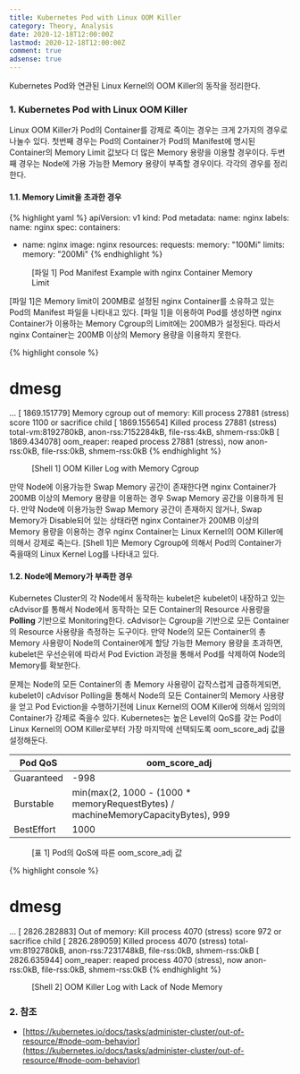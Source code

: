 ```yaml
---
title: Kubernetes Pod with Linux OOM Killer
category: Theory, Analysis
date: 2020-12-18T12:00:00Z
lastmod: 2020-12-18T12:00:00Z
comment: true
adsense: true
---
```


Kubernetes Pod와 연관된 Linux Kernel의 OOM Killer의 동작을 정리한다.

### 1. Kubernetes Pod with Linux OOM Killer

Linux OOM Killer가 Pod의 Container를 강제로 죽이는 경우는 크게 2가지의 경우로 나눌수 있다. 첫번째 경우는 Pod의 Container가 Pod의 Manifest에 명시된 Container의 Memory Limit 값보다 더 많은 Memory 용량을 이용할 경우이다. 두번째 경우는 Node에 가용 가능한 Memory 용량이 부족할 경우이다. 각각의 경우를 정리한다.

#### 1.1. Memory Limit을 초과한 경우

{% highlight yaml %}
apiVersion: v1
kind: Pod
metadata:
  name: nginx
  labels:
    name: nginx
spec:
  containers:
  - name: nginx
    image: nginx
    resources:
      requests:
        memory: "100Mi"
      limits:
        memory: "200Mi"
{% endhighlight %}
<figure>
<figcaption class="caption">[파일 1] Pod Manifest Example with nginx Container Memory Limit</figcaption>
</figure>

[파일 1]은 Memory limit이 200MB로 설정된 nginx Container를 소유하고 있는 Pod의 Manifest 파일을 나타내고 있다. [파일 1]을 이용하여 Pod를 생성하면 nginx Container가 이용하는 Memory Cgroup의 Limit에는 200MB가 설정된다. 따라서 nginx Container는 200MB 이상의 Memory 용량을 이용하지 못한다.

{% highlight console %}
# dmesg
...
[ 1869.151779] Memory cgroup out of memory: Kill process 27881 (stress) score 1100 or sacrifice child
[ 1869.155654] Killed process 27881 (stress) total-vm:8192780kB, anon-rss:7152284kB, file-rss:4kB, shmem-rss:0kB
[ 1869.434078] oom_reaper: reaped process 27881 (stress), now anon-rss:0kB, file-rss:0kB, shmem-rss:0kB
{% endhighlight %}
<figure>
<figcaption class="caption">[Shell 1] OOM Killer Log with Memory Cgroup</figcaption>
</figure>

만약 Node에 이용가능한 Swap Memory 공간이 존재한다면 nginx Container가 200MB 이상의 Memory 용량을 이용하는 경우 Swap Memory 공간을 이용하게 된다. 만약 Node에 이용가능한 Swap Memory 공간이 존재하지 않거나, Swap Memory가 Disable되어 있는 상태라면 nginx Container가 200MB 이상의 Memory 용량을 이용하는 경우 nginx Container는 Linux Kernel의 OOM Killer에 의해서 강제로 죽는다. [Shell 1]은 Memory Cgroup에 의해서 Pod의 Container가 죽을때의 Linux Kernel Log를 나타내고 있다.

#### 1.2. Node에 Memory가 부족한 경우

Kubernetes Cluster의 각 Node에서 동작하는 kubelet은 kubelet이 내장하고 있는 cAdvisor를 통해서 Node에서 동작하는 모든 Container의 Resource 사용량을 **Polling** 기반으로 Monitoring한다. cAdvisor는 Cgroup을 기반으로 모든 Container의 Resource 사용량을 측정하는 도구이다. 만약 Node의 모든 Container의 총 Memory 사용량이 Node의 Container에게 할당 가능한 Memory 용량을 초과하면, kubelet은 우선순위에 따라서 Pod Eviction 과정을 통해서 Pod를 삭제하여 Node의 Memory를 확보한다.

문제는 Node의 모든 Container의 총 Memory 사용량이 갑작스럽게 급증하게되면, kubelet이 cAdvisor Polling을 통해서 Node의 모든 Container의 Memory 사용량을 얻고 Pod Eviction을 수행하기전에 Linux Kernel의 OOM Killer에 의해서 임의의 Container가 강제로 죽을수 있다. Kubernetes는 높은 Level의 QoS를 갖는 Pod이 Linux Kernel의 OOM Killer로부터 가장 마지막에 선택되도록 oom_score_adj 값을 설정해둔다.

| Pod QoS | oom_score_adj |
|---|---|
| Guaranteed | -998 |
| Burstable | min(max(2, 1000 - (1000 * memoryRequestBytes) / machineMemoryCapacityBytes), 999 |
| BestEffort | 1000 |

<figure>
<figcaption class="caption">[표 1] Pod의 QoS에 따른 oom_score_adj 값</figcaption>
</figure>

{% highlight console %}
# dmesg
...
[ 2826.282883] Out of memory: Kill process 4070 (stress) score 972 or sacrifice child
[ 2826.289059] Killed process 4070 (stress) total-vm:8192780kB, anon-rss:7231748kB, file-rss:0kB, shmem-rss:0kB
[ 2826.635944] oom_reaper: reaped process 4070 (stress), now anon-rss:0kB, file-rss:0kB, shmem-rss:0kB
{% endhighlight %}
<figure>
<figcaption class="caption">[Shell 2] OOM Killer Log with Lack of Node Memory </figcaption>
</figure>

### 2. 참조

* [https://kubernetes.io/docs/tasks/administer-cluster/out-of-resource/#node-oom-behavior](https://kubernetes.io/docs/tasks/administer-cluster/out-of-resource/#node-oom-behavior)